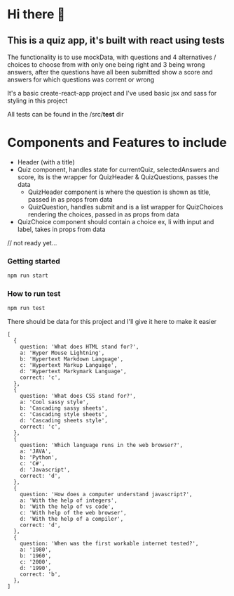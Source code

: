# Hi there 👋 

## This is a quiz app, it's built with react using tests 

The functionality is to use mockData, with questions and 4 alternatives / choices to choose from with only one being right and 3 being wrong answers, 
after the questions have all been submitted show a score and answers for which questions was corrent or wrong

It's a basic create-react-app project and I've used basic jsx and sass for styling in this project 

All tests can be found in the /src/__test__ dir

# Components and Features to include
- Header (with a title)
- Quiz component, handles state for currentQuiz, selectedAnswers and score, its is the wrapper for QuizHeader & QuizQuestions, passes the data
    - QuizHeader component is where the question is shown as title, passed in as props from data
    - QuizQuestion, handles submit and is a list wrapper for QuizChoices rendering the choices, passed in as props from data
- QuizChoice component should contain a choice ex, li with input and label, takes in props from data

// not ready yet...

### Getting started

```sh
npm run start
```

### How to run test 

```sh
npm run test
```

There should be data for this project and I'll give it here to make it easier
```
[
  {
    question: 'What does HTML stand for?',
    a: 'Hyper Mouse Lightning',
    b: 'Hypertext Markdown Language',
    c: 'Hypertext Markup Language',
    d: 'Hypertext Markymark Language',
    correct: 'c',
  },
  {
    question: 'What does CSS stand for?',
    a: 'Cool sassy style',
    b: 'Cascading sassy sheets',
    c: 'Cascading style sheets',
    d: 'Cascading sheets style',
    correct: 'c',
  },
  {
    question: 'Which language runs in the web browser?',
    a: 'JAVA',
    b: 'Python',
    c: 'C#',
    d: 'Javascript',
    correct: 'd',
  },
  {
    question: 'How does a computer understand javascript?',
    a: 'With the help of integers',
    b: 'With the help of vs code',
    c: 'With help of the web browser',
    d: 'With the help of a compiler',
    correct: 'd',
  },
  {
    question: 'When was the first workable internet tested?',
    a: '1980',
    b: '1960',
    c: '2000',
    d: '1990',
    correct: 'b',
  },
]
```